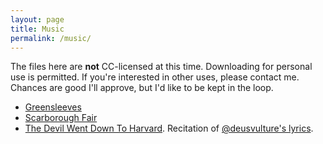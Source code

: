 ```yaml
---
layout: page
title: Music
permalink: /music/
---
```

The files here are **not** CC-licensed at this time. Downloading for personal use is permitted. If you're interested in other uses, please contact me. Chances are good I'll approve, but I'd like to be kept in the loop.

- [Greensleeves](/assets/music/greensleeves.ogg)
- [Scarborough Fair](/assets/music/scarborough-fair.ogg)
- [The Devil Went Down To Harvard](/assets/music/harvard.ogg). Recitation of [@deusvulture's lyrics](http://vulture.neocities.org/verse/devil.html).
